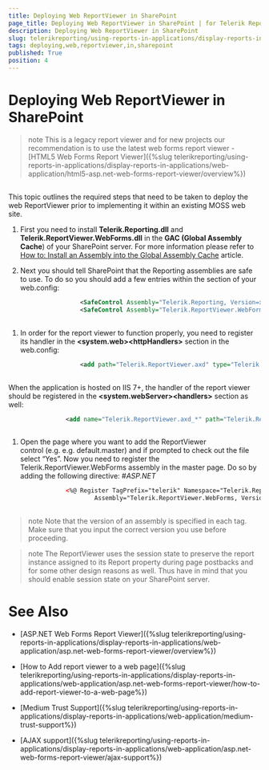 ```yaml
---
title: Deploying Web ReportViewer in SharePoint
page_title: Deploying Web ReportViewer in SharePoint | for Telerik Reporting Documentation
description: Deploying Web ReportViewer in SharePoint
slug: telerikreporting/using-reports-in-applications/display-reports-in-applications/web-application/asp.net-web-forms-report-viewer/deploying-web-reportviewer-in-sharepoint
tags: deploying,web,reportviewer,in,sharepoint
published: True
position: 4
---
```


# Deploying Web ReportViewer in SharePoint



>note This is a legacy report viewer and for new projects our recommendation is to use the latest web forms report viewer -          [HTML5 Web Forms Report Viewer]({%slug telerikreporting/using-reports-in-applications/display-reports-in-applications/web-application/html5-asp.net-web-forms-report-viewer/overview%})


## 

This topic outlines the required steps that need to be taken to deploy the web ReportViewer prior 
      	to implementing it within an existing MOSS web site.

1. First you need to install __Telerik.Reporting.dll__ and __Telerik.ReportViewer.WebForms.dll__ in the 
				__GAC (Global Assembly Cache__) of your SharePoint server. For more information please refer to 
				[How to: Install an Assembly into the Global Assembly Cache](http://msdn.microsoft.com/en-us/library/dkkx7f79.aspx)
 article.
			

1. Next you should tell SharePoint that the Reporting assemblies are safe to use. To do so you should
				add a few __<SafeControl>__ entries within the __<SafeControls>__ section of your web.config:
				

	
````xml
					<SafeControl Assembly="Telerik.Reporting, Version=x.x.x.xxxx, Culture=neutral, PublicKeyToken=a9d7983dfcc261be" Namespace="Telerik.Reporting" TypeName="*" Safe="True" />
					<SafeControl Assembly="Telerik.ReportViewer.WebForms, Version=x.x.x.xxxx, Culture=neutral, PublicKeyToken=a9d7983dfcc261be" Namespace="Telerik.ReportViewer" TypeName="*" Safe="True" />
				
````



1. In order for the report viewer to function properly, you need to register its handler in the __<system.web>\<httpHandlers>__ section in the web.config:
				

	
````XML
					<add path="Telerik.ReportViewer.axd" type="Telerik.ReportViewer.WebForms.HttpHandler, Telerik.ReportViewer.WebForms, Version=x.x.x.x, Culture=neutral, PublicKeyToken=a9d7983dfcc261be" verb="*" validate="true" />
				
````

When the application is hosted on IIS 7+, the handler of the report viewer should be registered in the
				__<system.webServer>\<handlers>__ section as well:
				

	
````XML
                <add name="Telerik.ReportViewer.axd_*" path="Telerik.ReportViewer.axd" verb="*" type="Telerik.ReportViewer.WebForms.HttpHandler, Telerik.ReportViewer.WebForms, Version=x.x.x.x, Culture=neutral, PublicKeyToken=a9d7983dfcc261be" preCondition="integratedMode" />
                
````



1. Open the page where you want to add the ReportViewer control (e.g. e.g. default.master) and if prompted to check out the file select “Yes”. Now you need to register the Telerik.ReportViewer.WebForms assembly in the master page. Do so by adding the following directive:
				#_ASP.NET_

	
````XML
				<%@ Register TagPrefix="telerik" Namespace="Telerik.ReportViewer.WebForms"
						Assembly="Telerik.ReportViewer.WebForms, Version=x.x.x.xxxx, Culture=neutral, PublicKeyToken=a9d7983dfcc261be" %>
				
````



>note Note that the version of an assembly is specified in each  __<SafeControl>__  tag. Make sure that you input the correct version you use before proceeding.


>note The ReportViewer uses the session state to preserve the report instance assigned to its Report property during page postbacks and for some other design reasons as well. Thus have in mind that you should enable session state on your SharePoint server.


# See Also


 * [ASP.NET Web Forms Report Viewer]({%slug telerikreporting/using-reports-in-applications/display-reports-in-applications/web-application/asp.net-web-forms-report-viewer/overview%})

 * [How to Add report viewer to a web page]({%slug telerikreporting/using-reports-in-applications/display-reports-in-applications/web-application/asp.net-web-forms-report-viewer/how-to-add-report-viewer-to-a-web-page%})

 * [Medium Trust Support]({%slug telerikreporting/using-reports-in-applications/display-reports-in-applications/web-application/medium-trust-support%})

 * [AJAX support]({%slug telerikreporting/using-reports-in-applications/display-reports-in-applications/web-application/asp.net-web-forms-report-viewer/ajax-support%})
